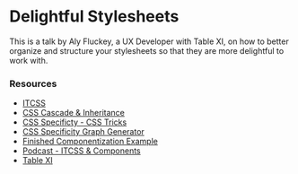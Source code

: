 # Delightful Stylesheets

This is a talk by Aly Fluckey, a UX Developer with Table XI, 
on how to better organize and structure your stylesheets so 
that they are more delightful to work with.

### Resources

- [ITCSS](http://www.creativebloq.com/web-design/manage-large-css-projects-itcss-101517528)
- [CSS Cascade & Inheritance](https://developer.mozilla.org/en-US/docs/Learn/CSS/Introduction_to_CSS/Cascade_and_inheritance)
- [CSS Specificty - CSS Tricks](https://css-tricks.com/specifics-on-css-specificity/)
- [CSS Specificity Graph Generator](https://jonassebastianohlsson.com/specificity-graph/)
- [Finished Componentization Example](http://codepen.io/alyfluckey/pen/GWqVVw/?editors=1100)
- [Podcast - ITCSS & Components](https://medium.com/table-xi/xi-to-eye-interview-building-large-css-apps-and-components-with-aly-fluckey-c849841db606)
- [Table XI](http://www.tablexi.com/)
